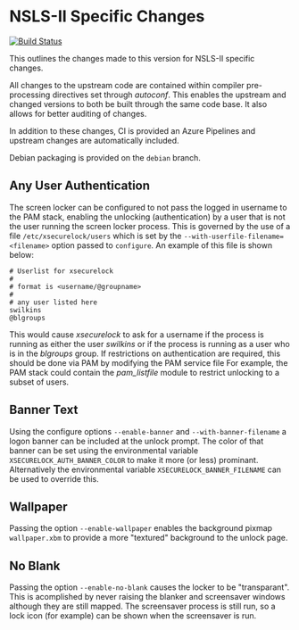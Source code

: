 # NSLS-II Specific Changes

[![Build Status](https://dev.azure.com/nsls-ii/xsecurelock/_apis/build/status/NSLS-II.xsecurelock?branchName=refs%2Fpull%2F3%2Fmerge)](https://dev.azure.com/nsls-ii/xsecurelock/_build/latest?definitionId=5&branchName=refs%2Fpull%2F3%2Fmerge)

 This outlines the changes made to this version for NSLS-II specific changes.
 
 All changes to the upstream code are contained within compiler
 pre-processing directives set through _autoconf_. This enables the upstream
 and changed versions to both be built through the same code base. It also
 allows for better auditing of changes.

In addition to these changes, CI is provided an Azure Pipelines and upstream
changes are automatically included.

Debian packaging is provided on the `debian` branch. 

 ## Any User Authentication

The screen locker can be configured to not pass the logged in username to the
PAM stack, enabling the unlocking (authentication) by a user that is not the
user running the screen locker process. This is governed by the use of a file
`/etc/xsecurelock/users` which is set by the
`--with-userfile-filename=<filename>` option passed to `configure`. 
An example of this file is shown below:
```
# Userlist for xsecurelock
#
# format is <username/@groupname>
#
# any user listed here
swilkins
@blgroups
```

This would cause _xsecurelock_ to ask for a username if the process is
running as either the user _swilkins_ or if the process is running as a user
who is in the _blgroups_ group. If restrictions on authentication are
required, this should be done via PAM by modifying the PAM service file For
example, the PAM stack could contain the _pam_listfile_ module to restrict
unlocking to a subset of users.

## Banner Text

Using the configure options `--enable-banner` and `--with-banner-filename` a
logon banner can be included at the unlock prompt. The color of that banner
can be set using the environmental variable `XSECURELOCK_AUTH_BANNER_COLOR`
to make it more (or less) prominant. Alternatively the environmental variable
`XSECURELOCK_BANNER_FILENAME` can be used to override this. 

## Wallpaper

Passing the option `--enable-wallpaper` enables the background pixmap `wallpaper.xbm` to provide a more "textured" background to the unlock page.

## No Blank
Passing the option `--enable-no-blank` causes the locker to be "transparant".
This is acomplished by never raising the blanker and screensaver windows
although they are still mapped. The screensaver process is still run, so a
lock icon (for example) can be shown when the screensaver is run.
